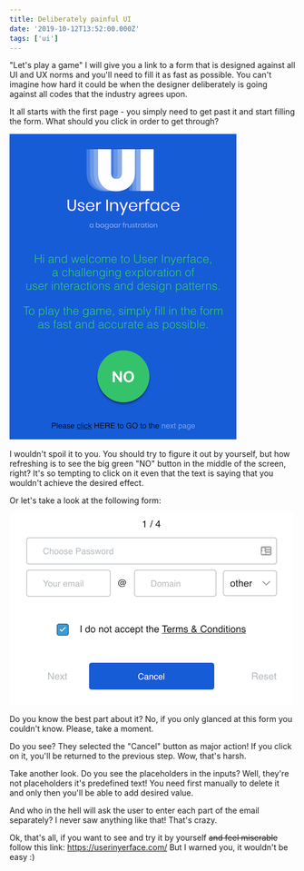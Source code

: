 ```yaml
---
title: Deliberately painful UI
date: '2019-10-12T13:52:00.000Z'
tags: ['ui']
---
```


"Let's play a game" I will give you a link to a form that is designed against all UI and UX norms and you'll need to fill it as fast as possible. You can't imagine how hard it could be when the designer deliberately is going against all codes that the industry agrees upon.

<!-- end -->

It all starts with the first page - you simply need to get past it and start filling the form. What should you click in order to get through?

![Painful UI - Start](painful-ui-00.png)

I wouldn't spoil it to you. You should try to figure it out by yourself, but how refreshing is to see the big green "NO" button in the middle of the screen, right? It's so tempting to click on it even that the text is saying that you wouldn't achieve the desired effect.

Or let's take a look at the following form:

![Painful UI - Form](painful-ui-01.png)

Do you know the best part about it? No, if you only glanced at this form you couldn't know. Please, take a moment.

Do you see? They selected the "Cancel" button as major action! If you click on it, you'll be returned to the previous step. Wow, that's harsh.

Take another look. Do you see the placeholders in the inputs? Well, they're not placeholders it's predefined text! You need first manually to delete it and only then you'll be able to add desired value.

And who in the hell will ask the user to enter each part of the email separately? I never saw anything like that! That's crazy.

Ok, that's all, if you want to see and try it by yourself ~~and feel miserable~~ follow this link: https://userinyerface.com/ But I warned you, it wouldn't be easy :)
